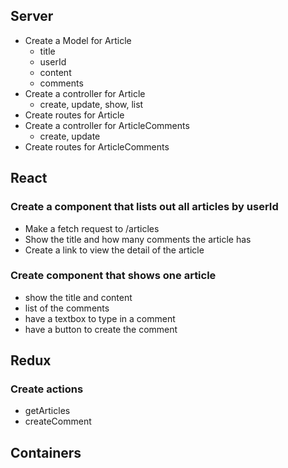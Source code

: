 ## Server
* Create a Model for Article
    * title
    * userId
    * content
    * comments
* Create a controller for Article
    * create, update, show, list
* Create routes for Article
* Create a controller for ArticleComments
    * create, update
* Create routes for ArticleComments


## React

### Create a component that lists out all articles by userId
* Make a fetch request to /articles
* Show the title and how many comments the article has
* Create a link to view the detail of the article

### Create component that shows one article
* show the title and content
* list of the comments
* have a textbox to type in a comment
* have a button to create the comment

## Redux

### Create actions
* getArticles
* createComment

## Containers
